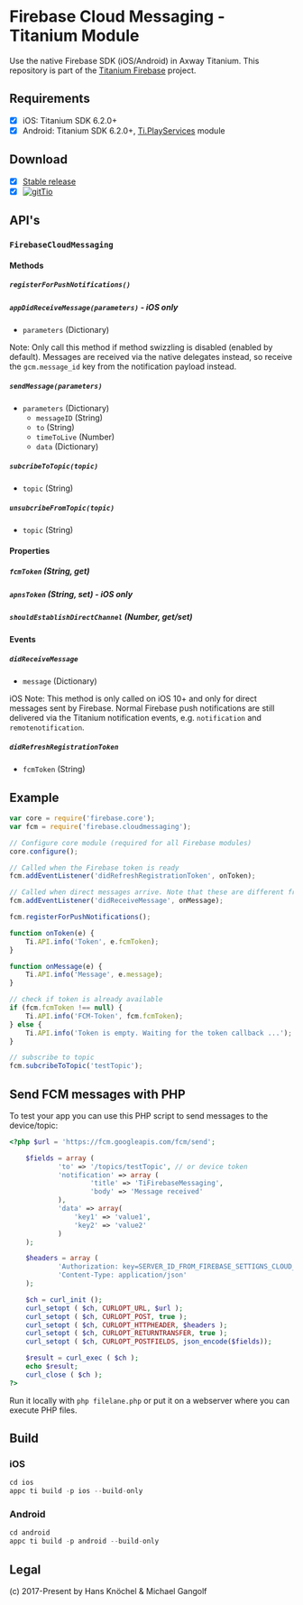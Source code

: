 # Firebase Cloud Messaging - Titanium Module

Use the native Firebase SDK (iOS/Android) in Axway Titanium. This repository is part of the [Titanium Firebase](https://github.com/hansemannn/titanium-firebase) project.

## Requirements
- [x] iOS: Titanium SDK 6.2.0+
- [x] Android: Titanium SDK 6.2.0+, [Ti.PlayServices](https://github.com/appcelerator-modules/ti.playservices) module

## Download
- [x] [Stable release](https://github.com/hansemannn/titanium-firebase-cloud-messaging/releases)
- [x] [![gitTio](http://hans-knoechel.de/shields/shield-gittio.svg)](http://gitt.io/component/firebase.cloudmessaging)

## API's

### `FirebaseCloudMessaging`

#### Methods

##### `registerForPushNotifications()`

##### `appDidReceiveMessage(parameters)`  - iOS only
  - `parameters` (Dictionary)

Note: Only call this method if method swizzling is disabled (enabled by default). Messages are received via the native delegates instead,
so receive the `gcm.message_id` key from the notification payload instead.
  
##### `sendMessage(parameters)`
  - `parameters` (Dictionary)
    - `messageID` (String)
    - `to` (String)
    - `timeToLive` (Number)
    - `data` (Dictionary)
  
##### `subcribeToTopic(topic)`
  - `topic` (String)

##### `unsubcribeFromTopic(topic)`
  - `topic` (String)
  
#### Properties

##### `fcmToken` (String, get)

##### `apnsToken` (String, set) - iOS only

##### `shouldEstablishDirectChannel` (Number, get/set)

#### Events

##### `didReceiveMessage`
  - `message` (Dictionary)
  
iOS Note: This method is only called on iOS 10+ and only for direct messages sent by Firebase. Normal Firebase push notifications
are still delivered via the Titanium notification events, e.g. `notification` and `remotenotification`.
  
##### `didRefreshRegistrationToken`
  - `fcmToken` (String)

## Example
```js
var core = require('firebase.core');
var fcm = require('firebase.cloudmessaging');

// Configure core module (required for all Firebase modules)
core.configure();

// Called when the Firebase token is ready
fcm.addEventListener('didRefreshRegistrationToken', onToken);

// Called when direct messages arrive. Note that these are different from push notifications
fcm.addEventListener('didReceiveMessage', onMessage);

fcm.registerForPushNotifications();

function onToken(e) {
    Ti.API.info('Token', e.fcmToken);
}

function onMessage(e) {
    Ti.API.info('Message', e.message);
}

// check if token is already available
if (fcm.fcmToken !== null) {
    Ti.API.info('FCM-Token', fcm.fcmToken);
} else {
    Ti.API.info('Token is empty. Waiting for the token callback ...');
}

// subscribe to topic
fcm.subcribeToTopic('testTopic');
```

## Send FCM messages with PHP
To test your app you can use this PHP script to send messages to the device/topic:

```php
<?php $url = 'https://fcm.googleapis.com/fcm/send';

	$fields = array (
			'to' => '/topics/testTopic', // or device token
			'notification' => array (
					'title' => 'TiFirebaseMessaging',
					'body' => 'Message received'
			),
			'data' => array(
				'key1' => 'value1',
				'key2' => 'value2'
			)
	);

	$headers = array (
			'Authorization: key=SERVER_ID_FROM_FIREBASE_SETTIGNS_CLOUD_MESSAGING',
			'Content-Type: application/json'
	);

	$ch = curl_init ();
	curl_setopt ( $ch, CURLOPT_URL, $url );
	curl_setopt ( $ch, CURLOPT_POST, true );
	curl_setopt ( $ch, CURLOPT_HTTPHEADER, $headers );
	curl_setopt ( $ch, CURLOPT_RETURNTRANSFER, true );
	curl_setopt ( $ch, CURLOPT_POSTFIELDS, json_encode($fields));

	$result = curl_exec ( $ch );
	echo $result;
	curl_close ( $ch );
?>
```

Run it locally with `php filelane.php` or put it on a webserver where you can execute PHP files.

## Build

### iOS

```js
cd ios
appc ti build -p ios --build-only
```

### Android

```js
cd android
appc ti build -p android --build-only
```

## Legal

(c) 2017-Present by Hans Knöchel & Michael Gangolf
